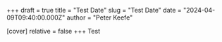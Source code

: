 +++
draft = true
title = "Test Date"
slug = "Test Date"
date = "2024-04-09T09:40:00.000Z"
author = "Peter Keefe"

[cover]
relative = false
+++
Test
